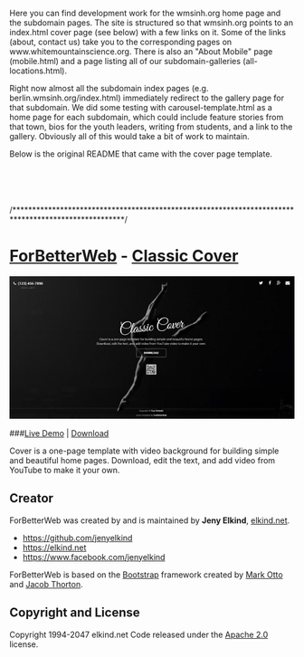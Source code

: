 <p>Here you can find development work for the wmsinh.org home page and the subdomain pages. The site is structured so that wmsinh.org points to an index.html cover page (see below) with a few links on it. Some of the links (about, contact us) take you to the corresponding pages on www.whitemountainscience.org. There is also an "About Mobile" page (mobile.html) and a page listing all of our subdomain-galleries (all-locations.html).</p>
<p>Right now almost all the subdomain index pages (e.g. berlin.wmsinh.org/index.html) immediately redirect to the gallery page for that subdomain. We did some testing with carousel-template.html as a home page for each subdomain, which could include feature stories from that town, bios for the youth leaders, writing from students, and a link to the gallery. Obviously all of this would take a bit of work to maintain.</p>

Below is the original README that came with the cover page template.

<br><br><br><br>
/****************************************************************************************************/

# [ForBetterWeb](http://forbetterweb.com/) - [Classic Cover](http://forbetterweb.com/htmlandbootstrap/classic-cover-video-background-one-page-websites-html-bootstrap/)

<img src="https://raw.githubusercontent.com/elkindnet/forbetterweb-cover-landing/gh-pages/img/screenshot.jpg">

###[Live Demo](http://forbetterweb.com/htmlandbootstrap/classic-cover-video-background-one-page-websites-html-bootstrap/) | [Download](https://github.com/elkindnet/forbetterweb-cover-landing/archive/gh-pages.zip)

Cover is a one-page template with video background for building simple and beautiful home pages. Download, edit the text, and add video from YouTube to make it your own.

## Creator

ForBetterWeb was created by and is maintained by **Jeny Elkind**, [elkind.net](http://elkind.net/).

* https://github.com/jenyelkind
* https://elkind.net
* https://www.facebook.com/jenyelkind

ForBetterWeb is based on the [Bootstrap](http://getbootstrap.com/) framework created by [Mark Otto](https://twitter.com/mdo) and [Jacob Thorton](https://twitter.com/fat).

## Copyright and License

Copyright 1994-2047 elkind.net Code released under the [Apache 2.0](https://github.com/elkindnet/codedesign-small-business/blob/gh-pages/LICENSE) license.
